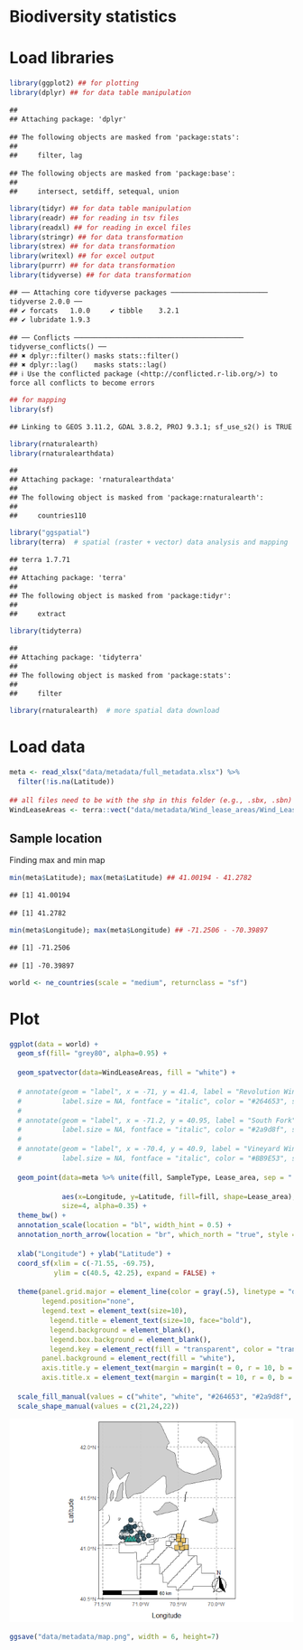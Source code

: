 Biodiversity statistics
================

# Load libraries

``` r
library(ggplot2) ## for plotting
library(dplyr) ## for data table manipulation
```

    ## 
    ## Attaching package: 'dplyr'

    ## The following objects are masked from 'package:stats':
    ## 
    ##     filter, lag

    ## The following objects are masked from 'package:base':
    ## 
    ##     intersect, setdiff, setequal, union

``` r
library(tidyr) ## for data table manipulation
library(readr) ## for reading in tsv files
library(readxl) ## for reading in excel files
library(stringr) ## for data transformation
library(strex) ## for data transformation
library(writexl) ## for excel output
library(purrr) ## for data transformation
library(tidyverse) ## for data transformation
```

    ## ── Attaching core tidyverse packages ──────────────────────── tidyverse 2.0.0 ──
    ## ✔ forcats   1.0.0     ✔ tibble    3.2.1
    ## ✔ lubridate 1.9.3

    ## ── Conflicts ────────────────────────────────────────── tidyverse_conflicts() ──
    ## ✖ dplyr::filter() masks stats::filter()
    ## ✖ dplyr::lag()    masks stats::lag()
    ## ℹ Use the conflicted package (<http://conflicted.r-lib.org/>) to force all conflicts to become errors

``` r
## for mapping
library(sf)
```

    ## Linking to GEOS 3.11.2, GDAL 3.8.2, PROJ 9.3.1; sf_use_s2() is TRUE

``` r
library(rnaturalearth)
library(rnaturalearthdata)
```

    ## 
    ## Attaching package: 'rnaturalearthdata'
    ## 
    ## The following object is masked from 'package:rnaturalearth':
    ## 
    ##     countries110

``` r
library("ggspatial")
library(terra)  # spatial (raster + vector) data analysis and mapping
```

    ## terra 1.7.71
    ## 
    ## Attaching package: 'terra'
    ## 
    ## The following object is masked from 'package:tidyr':
    ## 
    ##     extract

``` r
library(tidyterra)
```

    ## 
    ## Attaching package: 'tidyterra'
    ## 
    ## The following object is masked from 'package:stats':
    ## 
    ##     filter

``` r
library(rnaturalearth)  # more spatial data download 
```

# Load data

``` r
meta <- read_xlsx("data/metadata/full_metadata.xlsx") %>%
  filter(!is.na(Latitude))

## all files need to be with the shp in this folder (e.g., .sbx, .sbn)
WindLeaseAreas <- terra::vect("data/metadata/Wind_lease_areas/Wind_Lease_Outlines_11_16_2023.shp")
```

## Sample location

Finding max and min map

``` r
min(meta$Latitude); max(meta$Latitude) ## 41.00194 - 41.2782
```

    ## [1] 41.00194

    ## [1] 41.2782

``` r
min(meta$Longitude); max(meta$Longitude) ## -71.2506 - -70.39897
```

    ## [1] -71.2506

    ## [1] -70.39897

``` r
world <- ne_countries(scale = "medium", returnclass = "sf")
```

# Plot

``` r
ggplot(data = world) +
  geom_sf(fill= "grey80", alpha=0.95) +
  
  geom_spatvector(data=WindLeaseAreas, fill = "white") +
  
  # annotate(geom = "label", x = -71, y = 41.4, label = "Revolution Wind",
  #          label.size = NA, fontface = "italic", color = "#264653", size = 6, fill=NA) +
  # 
  # annotate(geom = "label", x = -71.2, y = 40.95, label = "South Fork",
  #          label.size = NA, fontface = "italic", color = "#2a9d8f", size = 6, fill=NA) +
  # 
  # annotate(geom = "label", x = -70.4, y = 40.9, label = "Vineyard Wind 1",
  #          label.size = NA, fontface = "italic", color = "#BB9E53", size = 6, fill=NA) +
  
  geom_point(data=meta %>% unite(fill, SampleType, Lease_area, sep = " ", remove = FALSE), 
             
             aes(x=Longitude, y=Latitude, fill=fill, shape=Lease_area), 
             size=4, alpha=0.35) +
  theme_bw() +
  annotation_scale(location = "bl", width_hint = 0.5) +
  annotation_north_arrow(location = "br", which_north = "true", style = north_arrow_fancy_orienteering) +
    
  xlab("Longitude") + ylab("Latitude") +
  coord_sf(xlim = c(-71.55, -69.75), 
           ylim = c(40.5, 42.25), expand = FALSE) +
    
  theme(panel.grid.major = element_line(color = gray(.5), linetype = "dashed", linewidth = 0.5), 
        legend.position="none",
        legend.text = element_text(size=10),
          legend.title = element_text(size=10, face="bold"),
          legend.background = element_blank(),
          legend.box.background = element_blank(),
          legend.key = element_rect(fill = "transparent", color = "transparent"),
        panel.background = element_rect(fill = "white"),
        axis.title.y = element_text(margin = margin(t = 0, r = 10, b = 0, l = 0), size=12),
        axis.title.x = element_text(margin = margin(t = 10, r = 0, b = 0, l = 0), size=12)) +
  
  scale_fill_manual(values = c("white", "white", "#264653", "#2a9d8f", "#e9c46a"), name = "Lease Area") +
  scale_shape_manual(values = c(21,24,22))
```

![](05-sample_map_files/figure-gfm/unnamed-chunk-4-1.png)<!-- -->

``` r
ggsave("data/metadata/map.png", width = 6, height=7)
```
